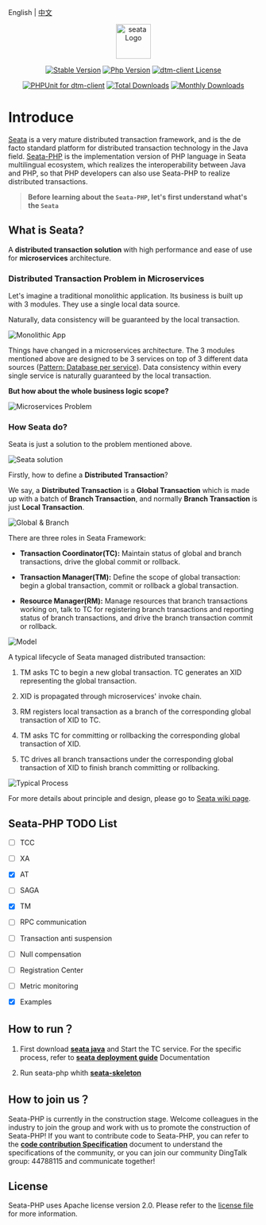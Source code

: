 English | [中文](./README-CN.md)

<p align="center"><a href="https://hyperf.wiki" target="_blank" rel="noopener noreferrer"><img width="70" src="https://img.alicdn.com/imgextra/i1/O1CN011z0JfQ2723QgDiWuH_!!6000000007738-2-tps-1497-401.png" alt="seata Logo"></a></p>

<p align="center">
  <a href="https://github.com/seata/seata-php/releases"><img src="https://poser.pugx.org/dtm-php/dtm-client/v/stable" alt="Stable Version"></a>
  <a href="https://www.php.net"><img src="https://img.shields.io/badge/php-%3E=8.0-brightgreen.svg?maxAge=2592000" alt="Php Version"></a>
  <a href="https://github.com/seata/seata-php/master/LICENSE"><img src="https://img.shields.io/github/license/seata/seata-php.svg" alt="dtm-client License"></a>
</p>
<p align="center">
  <a href="https://github.com/seata/seata-php/actions"><img src="https://github.com/dtm-php/dtm-client/actions/workflows/test.yml/badge.svg" alt="PHPUnit for dtm-client"></a>
  <a href="https://packagist.org/packages/seata/seata"><img src="https://poser.pugx.org/seata/seata/downloads" alt="Total Downloads"></a>
  <a href="https://packagist.org/packages/seata/seata"><img src="https://poser.pugx.org/seata/seata/d/monthly" alt="Monthly Downloads"></a>
</p>

# Introduce

[Seata](https://github.com/seata/seata) is a very mature distributed transaction framework, and is the de facto standard platform for distributed transaction technology in the Java field. [Seata-PHP](https://github.com/seata/seata-php) is the implementation version of PHP language in Seata multilingual ecosystem, which realizes the interoperability between Java and PHP, so that PHP developers can also use Seata-PHP to realize distributed transactions.

> **Before learning about the ` Seata-PHP `, let's first understand what's the ` Seata `**

## What is Seata?

A **distributed transaction solution** with high performance and ease of use for **microservices** architecture.
### Distributed Transaction Problem in Microservices

Let's imagine a traditional monolithic application. Its business is built up with 3 modules. They use a single local data source.

Naturally, data consistency will be guaranteed by the local transaction.

![Monolithic App](https://img.alicdn.com/imgextra/i3/O1CN01FTtjyG1H4vvVh1sNY_!!6000000000705-0-tps-1106-678.jpg)

Things have changed in a microservices architecture. The 3 modules mentioned above are designed to be 3 services on top of 3 different data sources ([Pattern: Database per service](http://microservices.io/patterns/data/database-per-service.html)). Data consistency within every single service is naturally guaranteed by the local transaction.

**But how about the whole business logic scope?**

![Microservices Problem](https://img.alicdn.com/imgextra/i1/O1CN01DXkc3o1te9mnJcHOr_!!6000000005926-0-tps-1268-804.jpg)

### How Seata do?

Seata is just a solution to the problem mentioned above.

![Seata solution](https://img.alicdn.com/imgextra/i1/O1CN01FheliH1k5VHIRob3p_!!6000000004632-0-tps-1534-908.jpg)

Firstly, how to define a **Distributed Transaction**?

We say, a **Distributed Transaction** is a **Global Transaction** which is made up with a batch of **Branch Transaction**, and normally **Branch Transaction** is just **Local Transaction**.

![Global & Branch](https://cdn.nlark.com/lark/0/2018/png/18862/1545015454979-a18e16f6-ed41-44f1-9c7a-bd82c4d5ff99.png)

There are three roles in Seata Framework:

- **Transaction Coordinator(TC):** Maintain status of global and branch transactions, drive the global commit or rollback.

- **Transaction Manager(TM):** Define the scope of global transaction: begin a global transaction, commit or rollback a global transaction.

- **Resource Manager(RM):** Manage resources that branch transactions working on, talk to TC for registering branch transactions and reporting status of branch transactions, and drive the branch transaction commit or rollback.

![Model](https://cdn.nlark.com/lark/0/2018/png/18862/1545013915286-4a90f0df-5fda-41e1-91e0-2aa3d331c035.png)

A typical lifecycle of Seata managed distributed transaction:

1. TM asks TC to begin a new global transaction. TC generates an XID representing the global transaction.

2. XID is propagated through microservices' invoke chain.

3. RM registers local transaction as a branch of the corresponding global transaction of XID to TC.

4. TM asks TC for committing or rollbacking the corresponding global transaction of XID.

5. TC drives all branch transactions under the corresponding global transaction of XID to finish branch committing or rollbacking.

![Typical Process](https://cdn.nlark.com/lark/0/2018/png/18862/1545296917881-26fabeb9-71fa-4f3e-8a7a-fc317d3389f4.png)

For more details about principle and design, please go to [Seata wiki page](https://github.com/seata/seata/wiki).

## Seata-PHP TODO List

- [ ] TCC
- [ ] XA
- [x] AT
- [ ] SAGA
- [x] TM
- [ ] RPC communication
- [ ] Transaction anti suspension
- [ ] Null compensation
- [ ] Registration Center
- [ ] Metric monitoring
- [x] Examples


## How to run？

1. First download [**seata java**](https://seata.io/zh-cn/blog/download.html) and  Start the TC service. For the specific process, refer to  [**seata deployment guide**](https://seata.io/zh-cn/docs/ops/deploy-guide-beginner.html) Documentation

2. Run seata-php whith [**seata-skeleton**](https://github.com/PandaLIU-1111/seata-skeleton)


## How to join us？

Seata-PHP is currently in the construction stage. Welcome colleagues in the industry to join the group and work with us to promote the construction of Seata-PHP! If you want to contribute code to Seata-PHP, you can refer to the  [**code contribution Specification**](./docs/en/300.contributing/README.md)  document to understand the specifications of the community, or you can join our community DingTalk group: 44788115 and communicate together!


## License

Seata-PHP uses Apache license version 2.0. Please refer to the [license file](https://github.com/seata/seata-php/blob/master/LICENSE) for more information.
